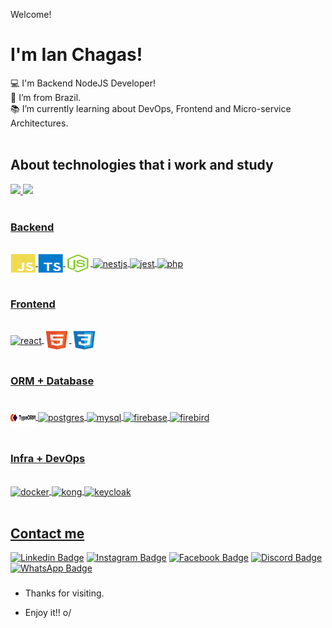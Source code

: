 Welcome!
# I'm Ian Chagas!

:computer: I'm Backend NodeJS Developer! <br>
:house_with_garden: I’m from Brazil. <br>
:books: I’m currently learning about DevOps, Frontend and Micro-service Architectures.
<br>
<br>
## About technologies that i work and study

 <div>
  <a href="https://github.com/ianchagas">
  <img height="180em" src="https://github-readme-stats.vercel.app/api?username=ianchagas&show_icons=true&theme=outrun&include_all_commits=true&count_private=true"/>
  <img height="180em" src="https://github-readme-stats.vercel.app/api/top-langs/?username=ianchagas&layout=compact&langs_count=7&theme=outrun"/>
</div> <br>

### Backend
<div style="display: inline_block"><br>
  <img align="center" alt="javascript" height="30" width="40" src="https://raw.githubusercontent.com/devicons/devicon/master/icons/javascript/javascript-plain.svg">
  <img align="center" alt="typescript" height="30" width="40" src="https://raw.githubusercontent.com/devicons/devicon/master/icons/typescript/typescript-plain.svg">
  <img align="center" alt="nodejs" height="30" width="40" src="https://raw.githubusercontent.com/devicons/devicon/master/icons/nodejs/nodejs-original.svg">
  <img align="center" alt="nestjs" height="30" width="40" src="https://cdn.jsdelivr.net/gh/devicons/devicon/icons/nestjs/nestjs-plain.svg">
  <img align="center" alt="jest" height="30" width="40" src="https://cdn.jsdelivr.net/gh/devicons/devicon/icons/jest/jest-plain.svg">
  <img align="center" alt="php" height="30" width="40" src="https://cdn.jsdelivr.net/gh/devicons/devicon/icons/php/php-plain.svg">
</div><br>

### Frontend
<div style="display: inline_block"><br>
  <img align="center" alt="react" height="30" width="40" src="https://cdn.jsdelivr.net/gh/devicons/devicon/icons/react/react-original.svg">
  <img align="center" alt="html" height="30" width="40" src="https://raw.githubusercontent.com/devicons/devicon/master/icons/html5/html5-original.svg">
  <img align="center" alt="css" height="30" width="40" src="https://raw.githubusercontent.com/devicons/devicon/master/icons/css3/css3-original.svg">
</div><br>
 
### ORM + Database
 <div style="display: inline_block"><br>
  <img align="center" alt="typeorm" height="30" width="40" src="https://raw.githubusercontent.com/typeorm/typeorm/master/resources/logo_big.png">
  <img align="center" alt="postgres" height="30" width="40" src="https://cdn.jsdelivr.net/gh/devicons/devicon/icons/postgresql/postgresql-plain.svg">
  <img align="center" alt="mysql" height="30" width="40" src="https://cdn.jsdelivr.net/gh/devicons/devicon/icons/mysql/mysql-original-wordmark.svg">
  <img align="center" alt="firebase" height="30" width="40" src="https://cdn.jsdelivr.net/gh/devicons/devicon/icons/firebase/firebase-plain-wordmark.svg">
  <img align="center" alt="firebird" height="30" width="40" src="https://w7.pngwing.com/pngs/715/817/png-transparent-firebird-database-microsoft-sql-server-logo-logo-free-logo-area-sql.png">
</div><br>
 
### Infra + DevOps
 <div style="display: inline_block"><br>
  <img align="center" alt="docker" height="30" width="40" src="https://cdn.jsdelivr.net/gh/devicons/devicon/icons/docker/docker-original-wordmark.svg">
  <img align="center" alt="kong" height="30" width="40" src="https://2tjosk2rxzc21medji3nfn1g-wpengine.netdna-ssl.com/wp-content/uploads/2018/08/kong-combination-mark-colors.svg">
  <img align="center" alt="keycloak" height="30" width="40" src="https://raw.githubusercontent.com/aegis-icons/aegis-icons/master/PNG/Keycloak.png">
</div><br>

## Contact me
 
[![Linkedin Badge](	https://img.shields.io/badge/LinkedIn-0077B5?style=for-the-badge&logo=linkedin&logoColor=white&link=https://www.linkedin.com/in/ian-chagas-salgado-763a82166/)](https://www.linkedin.com/in/ian-chagas-salgado-763a82166/)
[![Instagram Badge]( https://img.shields.io/badge/Instagram-E4405F?style=for-the-badge&logo=instagram&logoColor=white&link=https://www.instagram.com/iaan.exe/)](https://www.instagram.com/iaan.exe/)
[![Facebook Badge](	https://img.shields.io/badge/Facebook-1877F2?style=for-the-badge&logo=facebook&logoColor=white&link=https://www.facebook.com/ianchagas/)](https://www.facebook.com/ianchagas/)
[![Discord Badge](	https://img.shields.io/badge/Discord-7289DA?style=for-the-badge&logo=discord&logoColor=white)](IanChagasS#6535)
[![WhatsApp Badge](	https://img.shields.io/badge/WhatsApp-25D366?style=for-the-badge&logo=whatsapp&logoColor=white&link=https://api.whatsapp.com/send?phone=5547996187817)](https://api.whatsapp.com/send?phone=5547996187817)
<br>
 
###
- Thanks for visiting.

- Enjoy it!! o/
